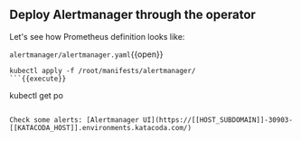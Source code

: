 ## Deploy Alertmanager through the operator

Let's see how Prometheus definition looks like:

`alertmanager/alertmanager.yaml`{{open}}

```
kubectl apply -f /root/manifests/alertmanager/
```{{execute}}

```
kubectl get po
```{{execute}}

Check some alerts: [Alertmanager UI](https://[[HOST_SUBDOMAIN]]-30903-[[KATACODA_HOST]].environments.katacoda.com/)
